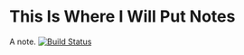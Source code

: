 # This Is Where I Will Put Notes

A note.
[![Build Status](https://travis-ci.org/mysterycommand/intergalacticfantastic.png?branch=master)](https://travis-ci.org/mysterycommand/intergalacticfantastic)